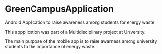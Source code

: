 # GreenCampusApplication
Android Application to raise awareness among students for energy waste

This appplication was part of a Multidisciplinary project at University. 

The main purpose of the mobile app is to raise awarness among university students to the importance of energy waste.

